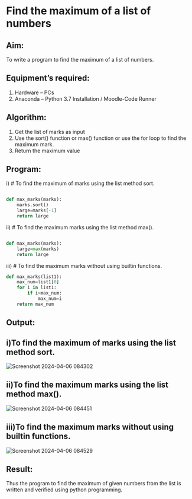 # Find the maximum of a list of numbers
## Aim:
To write a program to find the maximum of a list of numbers.
## Equipment’s required:
1.	Hardware – PCs
2.	Anaconda – Python 3.7 Installation / Moodle-Code Runner
## Algorithm:
1.	Get the list of marks as input
2.	Use the sort() function or max() function or use the for loop to find the maximum mark.
3.	Return the maximum value
## Program:

i)	# To find the maximum of marks using the list method sort.
```Python

def max_marks(marks):
    marks.sort()
    large=marks[-1]
    return large

```

ii)	# To find the maximum marks using the list method max().
```Python

def max_marks(marks):
    large=max(marks)
    return large

```

iii) # To find the maximum marks without using builtin functions.
```Python
def max_marks(list1):
    max_num=list1[0]
    for i in list1:
        if i>max_num:
            max_num=i
    return max_num


```



## Output:
## i)To find the maximum of marks using the list method sort.
![Screenshot 2024-04-06 084302](https://github.com/KAMALESHNITHYA/FindMaximum/assets/145743119/e15efd7e-c45c-4cb7-8cfb-2c2bdde9b879)
## ii)To find the maximum marks using the list method max().
![Screenshot 2024-04-06 084451](https://github.com/KAMALESHNITHYA/FindMaximum/assets/145743119/4bea4956-2c5e-4a5f-b766-e6d20d6901cc)
## iii)To find the maximum marks without using builtin functions.
![Screenshot 2024-04-06 084529](https://github.com/KAMALESHNITHYA/FindMaximum/assets/145743119/f3907997-7159-4db6-b97e-ccce9a22e109)

## Result:
Thus the program to find the maximum of given numbers from the list is written and verified using python programming.
